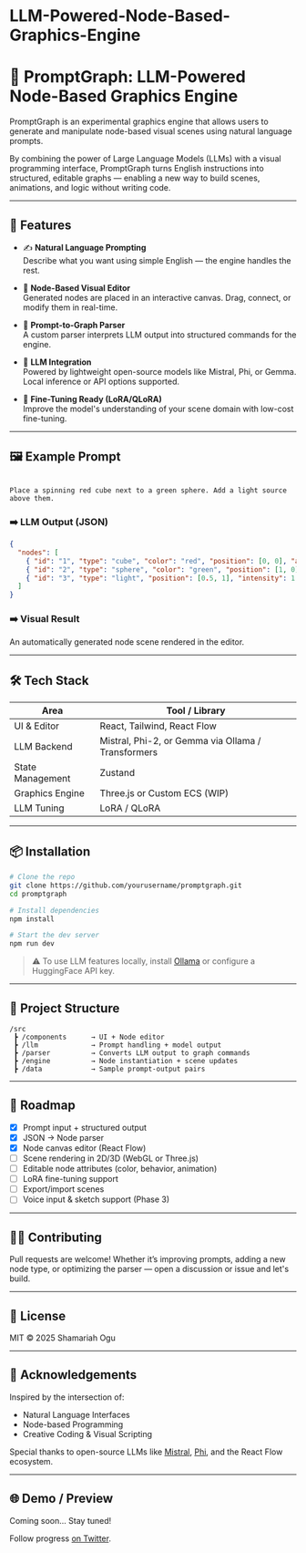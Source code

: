 # LLM-Powered-Node-Based-Graphics-Engine

# 🧠 PromptGraph: LLM-Powered Node-Based Graphics Engine

PromptGraph is an experimental graphics engine that allows users to generate and manipulate node-based visual scenes using natural language prompts.

By combining the power of Large Language Models (LLMs) with a visual programming interface, PromptGraph turns English instructions into structured, editable graphs — enabling a new way to build scenes, animations, and logic without writing code.

---

## 🚀 Features

- ✍️ **Natural Language Prompting**  
  Describe what you want using simple English — the engine handles the rest.

- 🧱 **Node-Based Visual Editor**  
  Generated nodes are placed in an interactive canvas. Drag, connect, or modify them in real-time.

- 🔁 **Prompt-to-Graph Parser**  
  A custom parser interprets LLM output into structured commands for the engine.

- 🧠 **LLM Integration**  
  Powered by lightweight open-source models like Mistral, Phi, or Gemma. Local inference or API options supported.

- 🧪 **Fine-Tuning Ready (LoRA/QLoRA)**  
  Improve the model's understanding of your scene domain with low-cost fine-tuning.

---

## 🖼 Example Prompt

```

Place a spinning red cube next to a green sphere. Add a light source above them.

````

### ➡️ LLM Output (JSON)

```json
{
  "nodes": [
    { "id": "1", "type": "cube", "color": "red", "position": [0, 0], "animation": "spin" },
    { "id": "2", "type": "sphere", "color": "green", "position": [1, 0] },
    { "id": "3", "type": "light", "position": [0.5, 1], "intensity": 1 }
  ]
}
````

### ➡️ Visual Result

An automatically generated node scene rendered in the editor.

---

## 🛠️ Tech Stack

| Area             | Tool / Library                                     |
| ---------------- | -------------------------------------------------- |
| UI & Editor      | React, Tailwind, React Flow                        |
| LLM Backend      | Mistral, Phi-2, or Gemma via Ollama / Transformers |
| State Management | Zustand                                            |
| Graphics Engine  | Three.js or Custom ECS (WIP)                       |
| LLM Tuning       | LoRA / QLoRA                                       |

---

## 📦 Installation

```bash
# Clone the repo
git clone https://github.com/yourusername/promptgraph.git
cd promptgraph

# Install dependencies
npm install

# Start the dev server
npm run dev
```

> ⚠️ To use LLM features locally, install [Ollama](https://ollama.com/) or configure a HuggingFace API key.

---

## 📁 Project Structure

```
/src
 ┣ /components      → UI + Node editor
 ┣ /llm             → Prompt handling + model output
 ┣ /parser          → Converts LLM output to graph commands
 ┣ /engine          → Node instantiation + scene updates
 ┣ /data            → Sample prompt-output pairs
```

---

## 🧪 Roadmap

* [x] Prompt input + structured output
* [x] JSON → Node parser
* [x] Node canvas editor (React Flow)
* [ ] Scene rendering in 2D/3D (WebGL or Three.js)
* [ ] Editable node attributes (color, behavior, animation)
* [ ] LoRA fine-tuning support
* [ ] Export/import scenes
* [ ] Voice input & sketch support (Phase 3)

---

## 👩‍💻 Contributing

Pull requests are welcome! Whether it’s improving prompts, adding a new node type, or optimizing the parser — open a discussion or issue and let's build.

---

## 📄 License

MIT © 2025 Shamariah Ogu

---

## 🙌 Acknowledgements

Inspired by the intersection of:

* Natural Language Interfaces
* Node-based Programming
* Creative Coding & Visual Scripting

Special thanks to open-source LLMs like [Mistral](https://mistral.ai/), [Phi](https://www.microsoft.com/en-us/research/project/phi-2/), and the React Flow ecosystem.

---

## 🌐 Demo / Preview

Coming soon... Stay tuned!

Follow progress [on Twitter](https://twitter.com/sha2510).
